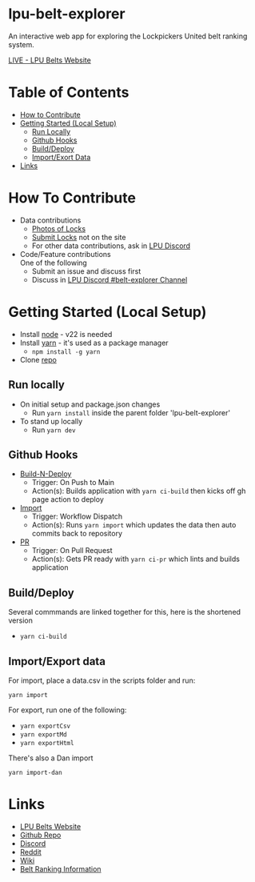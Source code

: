 # lpu-belt-explorer
An interactive web app for exploring the Lockpickers United belt ranking system.

[LIVE - LPU Belts Website](https://lpubelts.com)

# Table of Contents

* [How to Contribute](#how-to-contribute)
* [Getting Started (Local Setup)](#getting-started-local-setup)
    * [Run Locally](#run-locally)
    * [Github Hooks](#github-hooks)
    * [Build/Deploy](#builddeploy)
    * [Import/Exort Data](#importexport-data)
* [Links](#links)

# How To Contribute
* Data contributions
    - [Photos of Locks](https://lpubelts.com/#/content) 
    - [Submit Locks](https://lpubelts.com/#/rankingrequests/submit) not on the site
    - For other data contributions, ask in [LPU Discord](https://discord.gg/lockpicking)
* Code/Feature contributions   
    One of the following
    - Submit an issue and discuss first
    - Discuss in [LPU Discord #belt-explorer Channel](https://discord.gg/lockpicking)


# Getting Started (Local Setup)

* Install [node](https://nodejs.org/en) - v22 is needed
* Install [yarn](https://www.npmjs.com/package/yarn) - it's used as a package manager
    - `npm install -g yarn`
* Clone [repo](https://github.com/Lockpickers-United/lpu-belt-explorer)


## Run locally
* On initial setup and package.json changes
    - Run `yarn install` inside the parent folder 'lpu-belt-explorer'
* To stand up locally
    - Run `yarn dev`

## Github Hooks
* [Build-N-Deploy](/.github/workflows/build.js.yml)
    * Trigger: On Push to Main
    * Action(s): Builds application with `yarn ci-build` then kicks off gh page action to deploy
* [Import](/.github/workflows/import.js.yml)
    * Trigger: Workflow Dispatch
    * Action(s): Runs `yarn import` which updates the data then auto commits back to repository
* [PR](/.github/workflows/pr.js.yml)
    * Trigger: On Pull Request
    * Action(s): Gets PR ready with `yarn ci-pr` which lints and builds application

## Build/Deploy
Several commmands are linked together for this, here is the shortened version 
* `yarn ci-build`

## Import/Export data

For import, place a data.csv in the scripts folder and run:
```
yarn import
```

For export, run one of the following:
* `yarn exportCsv`
* `yarn exportMd`
* `yarn exportHtml`

There's also a Dan import
```
yarn import-dan
```

# Links

* [LPU Belts Website](https://lpubelts.com)
* [Github Repo](https://github.com/Lockpickers-United/lpu-belt-explorer)
* [Discord](https://discord.gg/lockpicking)
* [Reddit](https://www.reddit.com/r/lockpicking/)
* [Wiki](https://www.reddit.com/r/lockpicking/wiki/generalwiki)
* [Belt Ranking Information](https://www.reddit.com/r/lockpicking/wiki/beltranking)

